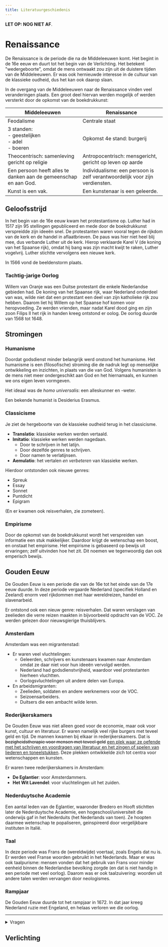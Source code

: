 ```yaml
---
title: Literatuurgeschiedenis
---
```


**LET OP: NOG NIET AF**.

# Renaissance

De Renaissance is de periode die na de Middeleeuwen komt. Het begint in de 16e eeuw en duurt tot het begin van de Verlichting. Het betekent "wedergeboorte", omdat de mens ontwaakt zou zijn uit de duistere tijden van de Middeleeuwen. Er was ook hernieuwde interesse in de cultuur van de klassieke oudheid, dus het kan ook daarop slaan.

In de overgang van de Middeleeuwen naar de Renaissance vinden veel veranderingen plaats. Een groot deel hiervan werden mogelijk of werden versterkt door de opkomst van de boekdrukkunst:

| Middeleeuwen                                                     | Renaissance                                                                 |
| ---------------------------------------------------------------- | --------------------------------------------------------------------------- |
| Feodalisme                                                       | Centrale staat                                                              |
| 3 standen:<br>- geestelijken<br>- adel<br>- boeren               | Opkomst 4e stand: burgerij                                                  |
| Theocentrisch: samenleving gericht op religie                    | Antropocentrisch: mensgericht, gericht op leven op aarde                    |
| Een persoon heeft alles te danken aan de gemeenschap en aan God. | Individualisme: een persoon is zelf verantwoordelijk voor zijn verdiensten. |
| Kunst is een vak.                                                | Een kunstenaar is een geleerde.                                             |

## Geloofsstrijd

In het begin van de 16e eeuw kwam het protestantisme op. Luther had in 1517 zijn 95 stellingen gepubliceerd en mede door de boekdrukkunst verspreidde zijn ideeën snel. De protestanten waren vooral tegen de rijkdom van de kerk en de handel in aflaatbrieven. De paus was hier niet heel blij mee, dus verbande Luther uit de kerk. Hierop verklaarde Karel V (de koning van het Spaanse rijk), omdat hij bang was zijn macht kwijt te raken, Luther vogelvrij. Luther stichtte vervolgens een nieuwe kerk.

In 1566 vond de beeldenstorm plaats.

### Tachtig-jarige Oorlog

Willem van Oranje was een Duitse protestant die enkele Nederlandse gebieden had. De koning van het Spaanse rijk, waar Nederland onderdeel van was, wilde niet dat een protestant een deel van zijn katholieke rijk zou hebben. Daarom liet hij Willem op het Spaanse hof komen voor heropvoeding. Ze werden vrienden, maar nadat Karel dood ging en zijn zoon Filips II het rijk in handen kreeg ontstond er oolog. De oorlog duurde van 1568 tot 1648.

## Stromingen

### Humanisme

Doordat godsdienst minder belangrijk werd onstond het humanisme. Het humanisme is een (filosofische) stroming die de nadruk legt op menselijke ontwikkeling en inzichten, in plaats van die van God. Volgens humanisten is de mens niet meer ondergeschikt aan God en het hiernamaals, en kunnen we ons eigen leven vormgeven.

Het ideaal was de _homo universalis_: een alleskunner en -weter.

Een bekende humanist is Desiderius Erasmus.

### Classicisme

Je ziet de hergeboorte van de klassieke oudheid terug in het classicisme.

- **Translatio**: klassieke werken werden vertaald.
- **Imitatio**: klassieke werken werden nagedaan.
  - Door te schrijven in het latijn.
  - Door dezelfde genres te schrijven.
  - Door namen te verlatijnsen.
- **Aemulatio**: het vertalen _en verbeteren_ van klassieke werken.

Hierdoor ontstonden ook nieuwe genres:

- Spreuk
- Essay
- Sonnet
- Puntdicht
- Epigram

(En er kwamen ook reisverhalen, zie zometeen).

### Empirisme

Door de opkomst van de boekdrukkunst wordt het verspreiden van informatie een stuk makkelijker. Daardoor krijgt de wetenschap een boost, en onstaat het empirisme. Het empirisme is gebaseerd op bewijs uit ervaringen; zelf uitvinden hoe het zit. Dit noemen we tegenwoordig dan ook emperisch bewijs.

## Gouden Eeuw

De Gouden Eeuw is een periode die van de 16e tot het einde van de 17e eeuw duurde. In deze periode vergaarde Nederland (specifiek Holland en Zeeland) enorm veel rijkdommen met haar wereldreizen, handel en slavenarbeid.

Er ontstond ook een nieuw genre: reisverhalen. Dat waren verslagen van zeelieden die verre reizen maakten in bijvoorbeeld opdracht van de VOC. Ze werden gelezen door nieuwsgierige thuisblijvers.

### Amsterdam

Amsterdam was een migrantenstad:

- Er waren veel vluchtelingen:
  - Geleerden, schrijvers en kunstenaars kwamen naar Amsterdam omdat ze daar niet voor hun ideeën vervolgd werden.
  - Nederland had godsdienstvrijheid, waardoor veel protestanten hierheen vluchtten.
  - Oorlogsvluchtelingen uit andere delen van Europa.
- En arbeidsmigranten:
  - Zeelieden, soldaten en andere werknemers voor de VOC.
  - Seizoensarbeiders.
  - Duitsers die een ambacht wilde leren.

### Rederijkerskamers

De Gouden Eeuw was niet alleen goed voor de economie, maar ook voor kunst, cultuur en literatuur. Er waren namelijk veel rijke burgers met teveel geld en tijd. De mannen kwamen bij elkaar in rederijkerskamers. Dat is ~~bezigheidstherapie voor mensen met teveel geld~~ <ins>een plek waar ze oefende met het schrijven en voordragen van literatuur en het zingen of spelen van liederen en toneelstukken</ins>. Deze plekken ontwikkelde zich tot centra voor wetenschappen en kunsten.

Er waren twee rederijkerskamers in Amsterdam:

- **De Eglantier**: voor Amsterdammers.
- **Het Wit Lavendel**: voor vluchtelingen uit het zuiden.

### Nederduytsche Academie

Een aantal leden van de Eglantier, waaronder Bredero en Hooft stichtten later de Nederduytsche Academie, een hogeschool/universiteit die onderwijs gaf in het Nederduits (het Nederlands van toen). Ze hoopten daarmee wetenschap te popaliseren, geinspireerd door vergelijkbare instituten in Italië.

### Taal

In deze periode was Frans de (wereldwijde) voertaal, zoals Engels dat nu is. Er werden veel Franse woorden gebruikt in het Nederlands. Maar er was ook taalpurisme: mensen vonden dat het gebruik van Frans voor minder eenheid binnen de Nederlandse bevolking zorgde (en dat is niet handig in een periode met veel oorlog). Daarom was er ook taalzuivering: woorden uit andere talen werden vervangen door neologismes.

### Rampjaar

De Gouden Eeuw duurde tot het rampjaar in 1672. In dat jaar kreeg Nederland ruzie met Engeland, en helaas verloren we die oorlog.

---

<details>
  <summary>Vragen</summary>

  <ul>
    <li>Hoe kan er godsdienstvrijheid zijn als er ook een geloofsstrijd is?</li>
    <li>Aan de ene kant zie ik allemaal dingen die minder geloof duiden (voornamelijk de stromingen), maar het eerste stuk (geloofsstrijd) schetst juist een heel gelovig Europa?</li>
  </ul>
</details>

## Verlichting
